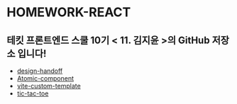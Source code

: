# HOMEWORK-REACT

## 테킷 프론트엔드 스쿨 10기 < 11. 김지윤 >의 GitHub 저장소 입니다!

- [design-handoff](ttps://github.com/Yooniverse42/homework-react/tree/main/design-handoff])
- [Atomic-component](https://github.com/Yooniverse42/homework-react/tree/main/vite-project)
- [vite-custom-template](https://github.com/Yooniverse42/homework-react/tree/main/vite-custom-template)
- [tic-tac-toe](https://github.com/Yooniverse42/homework-react/tree/main/tic-tac-toe)
